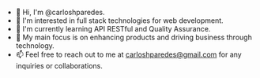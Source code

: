 - 👋 Hi, I'm @carloshparedes.
- 👀 I'm interested in full stack technologies for web development.
- 🌱 I'm currently learning API RESTful and Quality Assurance.
- 🚀 My main focus is on enhancing products and driving business through technology.
- 📫 Feel free to reach out to me at carloshparedes@gmail.com for any inquiries or collaborations.
<!---
carloshparedes/carloshparedes is a ✨ special ✨ repository because its `README.md` (this file) appears on your GitHub profile.
You can click the Preview link to take a look at your changes.
--->
